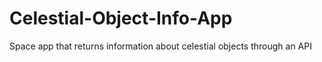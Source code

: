 # Celestial-Object-Info-App
Space app that returns information about celestial objects through an API
